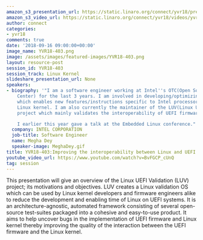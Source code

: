 ```yaml
---
amazon_s3_presentation_url: https://static.linaro.org/connect/yvr18/presentations/yvr18-403.pdf
amazon_s3_video_url: https://static.linaro.org/connect/yvr18/videos/yvr18-403.mp4
author: connect
categories:
- yvr18
comments: true
date: '2018-09-16 09:00:00+00:00'
image_name: YVR18-403.png
image: /assets/images/featured-images/YVR18-403.png
layout: resource-post
session_id: YVR18-403
session_track: Linux Kernel
slideshare_presentation_url: None
speakers:
- biography: '"I am a software engineer working at Intel''s OTC(Open Source Technology
    Center) for the last 3 years. I am involved in developing/optimizing software
    which enables new features/instructions specific to Intel processors on the mainline
    Linux kernel. I am also currently the maintainer of the LUV(Linux UEFI Validation)
    project which mainly validates the interoperability of UEFI firmware with Linux.

    I earlier this year gave a talk at the Embedded Linux conference."'
  company: INTEL CORPORATION
  job-title: Software Engineer
  name: Megha Dey
  speaker-image: MeghaDey.gif
title: YVR18-403:Improving the interoperability between Linux and UEFI using LUV
youtube_video_url: https://www.youtube.com/watch?v=BvFGCP_cUnQ
tag: session
---
```


This presentation will give an overview of the Linux UEFI Validation (LUV) project; its motivations and objectives. LUV creates a Linux validation OS which can be used by Linux kernel developers and firmware engineers alike to reduce the development and enabling time of Linux on UEFI systems. It is an architecture-agnostic, automated framework consisting of several open-source test-suites packaged into a cohesive and easy-to-use product. It aims to help uncover bugs in the implementation of UEFI firmware and Linux kernel thereby improving the quality of the interaction between the UEFI firmware and the Linux kernel.